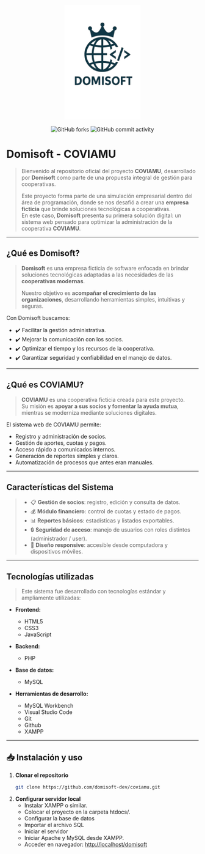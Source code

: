 <!--
================================================================================
* Project:       https://github.com/domisoft-dev/coviamu
* File:          README.md
* Author:        domisoft-dev
* Description:   Documentación oficial del proyecto COVIAMU desarrollado por Domisoft.
*                Incluye información general, objetivos, características, tecnologías 
*                utilizadas e instrucciones de instalación y uso.
================================================================================
* Sections Overview:
* - Introducción: breve descripción del proyecto y su propósito.
* - ¿Qué es Domisoft?: presentación de la empresa ficticia desarrolladora.
* - ¿Qué es COVIAMU?: descripción de la cooperativa y funcionalidades principales.
* - Características del Sistema: lista de módulos y funcionalidades destacadas.
* - Tecnologías utilizadas: frontend, backend, base de datos y herramientas de desarrollo.
* - Instalación y uso: pasos para clonar el repositorio, configurar el servidor y acceder al sistema.
================================================================================
-->
<p align="center"><img src="/public/img/domisoft.png" width="200" alt="Domisoft Logo"/></p>

<p align="center">
<img alt="GitHub forks" src="https://img.shields.io/github/forks/domisoft-dev/coviamu?style=plastic&logo=GitHub&color=green">
<img alt="GitHub commit activity" src="https://img.shields.io/github/commit-activity/t/domisoft-dev/coviamu?logo=GitHub&color=green">
</p>

# Domisoft - COVIAMU

> Bienvenido al repositorio oficial del proyecto **COVIAMU**, desarrollado por **Domisoft** como parte de una  propuesta integral de gestión para cooperativas.  
>
> Este proyecto forma parte de una simulación empresarial dentro del área de programación, donde se nos desafió a crear una **empresa ficticia** que brinde soluciones tecnológicas a cooperativas.  
> En este caso, **Domisoft** presenta su primera solución digital: un sistema web pensado para optimizar la administración de la cooperativa **COVIAMU**.  
>
---

## ¿Qué es Domisoft?
> **Domisoft** es una empresa ficticia de software enfocada en brindar soluciones tecnológicas adaptadas a las necesidades de las **cooperativas modernas**.  
>
> Nuestro objetivo es **acompañar el crecimiento de las organizaciones**, desarrollando herramientas simples, intuitivas y seguras.  
>
Con Domisoft buscamos:  
 - ✔️ Facilitar la gestión administrativa.  
 - ✔️ Mejorar la comunicación con los socios.  
 - ✔️ Optimizar el tiempo y los recursos de la cooperativa.  
 - ✔️ Garantizar seguridad y confiabilidad en el manejo de datos.

---

## ¿Qué es COVIAMU?
> **COVIAMU** es una cooperativa ficticia creada para este proyecto.  
Su misión es **apoyar a sus socios y fomentar la ayuda mutua**, mientras se moderniza mediante soluciones digitales.  
>
El sistema web de COVIAMU permite:  
 - Registro y administración de socios.  
 - Gestión de aportes, cuotas y pagos.  
 - Acceso rápido a comunicados internos.  
 - Generación de reportes simples y claros.  
 - Automatización de procesos que antes eran manuales.

---

## Características del Sistema
> - 📋 **Gestión de socios**: registro, edición y consulta de datos.  
> - 💰 **Módulo financiero**: control de cuotas y estado de pagos.  
> - 📊 **Reportes básicos**: estadísticas y listados exportables.  
> - 🔒 **Seguridad de acceso**: manejo de usuarios con roles distintos (administrador / user).  
> - 🎨 **Diseño responsive**: accesible desde computadora y dispositivos móviles.  

---

##  Tecnologías utilizadas
> Este sistema fue desarrollado con tecnologías estándar y ampliamente utilizadas:
>
- **Frontend:**  
  - HTML5  
  - CSS3  
  - JavaScript  

- **Backend:**  
  - PHP

- **Base de datos:**  
  - MySQL  

- **Herramientas de desarrollo:**  
  - MySQL Workbench  
  - Visual Studio Code
  - Git
  - Github
  - XAMPP

---

## 📥 Instalación y uso

1. **Clonar el repositorio**
   ```bash
   git clone https://github.com/domisoft-dev/coviamu.git
2. **Configurar servidor local**
   - Instalar XAMPP o similar.
   - Colocar el proyecto en la carpeta htdocs/.
   - Configurar la base de datos
   - Importar el archivo SQL
   - Iniciar el servidor
   - Iniciar Apache y MySQL desde XAMPP.
   - Acceder en navegador:
      [http://localhost/domisoft](http://localhost/domisoft)
